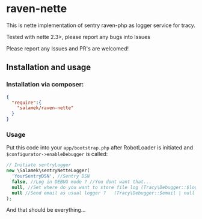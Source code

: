 # raven-nette

This is nette implementation of sentry raven-php as logger service for tracy.

Tested with nette 2.3>, please report any bugs into Issues

Please report any Issues and PR's are welcomed!

## Installation and usage

### Installation via composer:

```json
{
  "require":{
    "salamek/raven-nette"
  }
}
```

### Usage

Put this code into your `app/bootstrap.php` after RobotLoader is initiated and `$configurator->enableDebugger` is called:
```php
// Initiate sentryLogger
new \Salamek\sentryNetteLogger(
  'YourSentryDSN', //Sentry DSN
  false, //Log in DEBUG mode ? //You dont want that...
  null, //Set where do you want to store file log (Tracy\Debugger::$logDirectory | null | string)
  null //Send email as usual logger ?   (Tracy\Debugger::$email | null | string | array )
);
```

And that should be everything...
